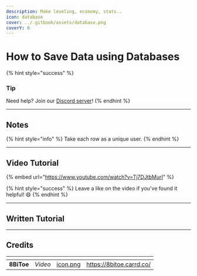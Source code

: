 ```yaml
---
description: Make leveling, economy, stats..
icon: database
cover: ../.gitbook/assets/database.png
coverY: 0
---
```


# How to Save Data using Databases

{% hint style="success" %}
### Tip

Need help? Join our [Discord server](https://dsc.gg/inventutor)!
{% endhint %}

***

## Notes

{% hint style="info" %}
Take each row as a unique user.
{% endhint %}

***

## Video Tutorial

{% embed url="https://www.youtube.com/watch?v=Tj7DJtbMurI" %}

{% hint style="success" %}
Leave a like on the video if you've found it helpful! 😄
{% endhint %}

***

## Written Tutorial



***

## Credits

<table data-view="cards"><thead><tr><th></th><th></th><th data-hidden data-card-cover data-type="files"></th><th data-hidden data-card-target data-type="content-ref"></th></tr></thead><tbody><tr><td><strong>8BiToe</strong></td><td><em>Video</em></td><td><a href="../.gitbook/assets/icon.png">icon.png</a></td><td><a href="https://8bitoe.carrd.co/">https://8bitoe.carrd.co/</a></td></tr></tbody></table>
